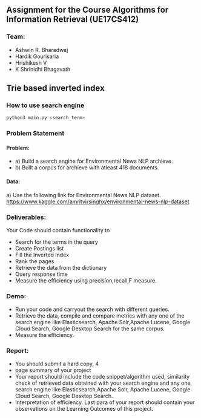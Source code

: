 ## Assignment for the Course Algorithms for Information Retrieval (UE17CS412)

### Team:
* Ashwin R. Bharadwaj
* Hardik Gourisaria
* Hrishikesh V
* K Shrinidhi Bhagavath

## Trie based inverted index

### How to use search engine

```bash
python3 main.py <search_term>
```
### Problem Statement
#### Problem:
 - a) Build a search engine for Environmental News NLP archieve.
 - b) Built a corpus for archieve with atleast 418 documents.

#### Data:
 a) Use the following link for Environmental News NLP dataset. https://www.kaggle.com/amritvirsinghx/environmental-news-nlp-dataset

### Deliverables: 
Your Code should contain functionality to 
 - Search for the terms in the query
 - Create Postings list
 - Fill the Inverted Index
 - Rank the pages
 - Retrieve the data from the dictionary
 - Query response time 
 - Measure the efficiency using precision,recall,F measure.
 
### Demo:
 - Run your code and carryout the search with different queries. 
 - Retrieve the data, compile and compare metrics with any one of the search engine  like Elasticsearch, Apache Solr,Apache Lucene, Google Cloud Search, Google Desktop Search for the same corpus.
 - Measure the efficiency.

### Report:
 - You should submit a hard copy, 4
 - page summary of your project 
 - Your report should include the code snippet/algorithm used, similarity check of retrieved data obtained with your search engine and any one search engine like Elasticsearch,Apache Solr, Apache Lucene, Google Cloud Search, Google Desktop Search.
 - Interpretation of efficiency.
Last para of your report should contain your observations on the Learning Outcomes of this project.
